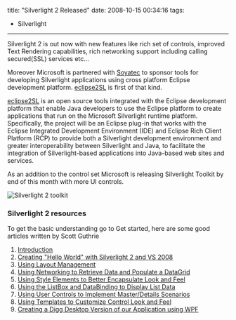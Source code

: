 title: "Silverlight 2 Released"
date: 2008-10-15 00:34:16
tags:
- Silverlight
---

Silverlight 2 is out now with new features like rich set of controls, improved Text Rendering capabilities, rich networking support including calling secured(SSL) services etc...

Moreover Microsoft is partnered with [Soyatec](http://www.soyatec.com/) to sponsor tools for developing Silverlight applications using cross platform Eclipse development platform. [eclipse2SL][1] is first of that kind.

[eclipse2SL][1] is an open source tools integrated with the Eclipse development platform that enable Java developers to use the Eclipse platform to create applications that run on the Microsoft Silverlight runtime platform. Specifically, the project will be an Eclipse plug-in that works with the Eclipse Integrated Development Environment (IDE) and Eclipse Rich Client Platform (RCP) to provide both a Silverlight development environment and greater interoperability between Silverlight and Java, to facilitate the integration of Silverlight-based applications into Java-based web sites and services.

As an addition to the control set Microsoft is releasing Silverlight Toolkit by end of this month with more UI controls.

![Silverlight 2 toolkit](/images/2008/10/controlsppct-4-thumb.jpg)


### Silverlight 2 resources

To get the basic understanding go to Get started, here are some good articles written by Scott Guthrie

1. [Introduction][2]
2. [Creating "Hello World" with Silverlight 2 and VS 2008][3]
3. [Using Layout Management][4]
4. [Using Networking to Retrieve Data and Populate a DataGrid][5]
5. [Using Style Elements to Better Encapsulate Look and Feel][6]
6. [Using the ListBox and DataBinding to Display List Data][7]
7. [Using User Controls to Implement Master/Details Scenarios][8]
8. [Using Templates to Customize Control Look and Feel][9]
9. [Creating a Digg Desktop Version of our Application using WPF][10]


[1]: http://www.eclipse4sl.org/
[2]: http://weblogs.asp.net/scottgu/pages/silverlight-tutorial-part-1-creating-quot-hello-world-quot-with-silverlight-2-and-vs-2008.aspx
[3]: http://weblogs.asp.net/scottgu/pages/silverlight-tutorial-part-1-creating-quot-hello-world-quot-with-silverlight-2-and-vs-2008.aspx
[4]: http://weblogs.asp.net/scottgu/pages/silverlight-tutorial-part-2-using-layout-management.aspx
[5]: http://weblogs.asp.net/scottgu/pages/silverlight-tutorial-part-3-using-networking-to-retrieve-data-and-populate-a-datagrid.aspx
[6]: http://weblogs.asp.net/scottgu/pages/silverlight-tutorial-part-4-using-style-elements-to-better-encapsulate-look-and-feel.aspx
[7]: http://weblogs.asp.net/scottgu/pages/silverlight-tutorial-part-5-using-the-listbox-and-databinding-to-display-list-data.aspx
[8]: http://weblogs.asp.net/scottgu/pages/silverlight-tutorial-part-6-using-user-controls-to-implement-master-detail-scenarios.aspx
[9]: http://weblogs.asp.net/scottgu/pages/silverlight-tutorial-part-7-using-control-templates-to-customize-a-control-s-look-and-feel.aspx
[10]: http://weblogs.asp.net/scottgu/pages/silverlight-tutorial-part-8-creating-a-digg-desktop-application-using-wpf.aspx
